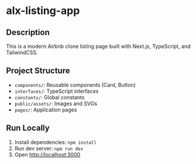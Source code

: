 # alx-listing-app

## Description
This is a modern Airbnb clone listing page built with Next.js, TypeScript, and TailwindCSS.

## Project Structure
- `components/`: Reusable components (Card, Button)
- `interfaces/`: TypeScript interfaces
- `constants/`: Global constants
- `public/assets/`: Images and SVGs
- `pages/`: Application pages

## Run Locally
1. Install dependencies: `npm install`
2. Run dev server: `npm run dev`
3. Open [http://localhost:3000](http://localhost:3000)
